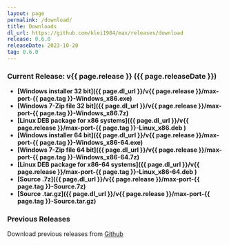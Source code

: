 ```yaml
---
layout: page
permalink: /download/
title: Downloads
dl_url: https://github.com/klei1984/max/releases/download
release: 0.6.0
releaseDate: 2023-10-20
tag: 0.6.0
---
```


### Current Release: v{{ page.release }} ({{ page.releaseDate }})

- **[Windows installer 32 bit]({{ page.dl_url }}/v{{ page.release }}/max-port-{{ page.tag }}-Windows_x86.exe)**
- **[Windows 7-Zip file 32 bit]({{ page.dl_url }}/v{{ page.release }}/max-port-{{ page.tag }}-Windows_x86.7z)**
- **[Linux DEB package for x86 systems]({{ page.dl_url }}/v{{ page.release }}/max-port-{{ page.tag }}-Linux_x86.deb )**
- **[Windows installer 64 bit]({{ page.dl_url }}/v{{ page.release }}/max-port-{{ page.tag }}-Windows_x86-64.exe)**
- **[Windows 7-Zip file 64 bit]({{ page.dl_url }}/v{{ page.release }}/max-port-{{ page.tag }}-Windows_x86-64.7z)**
- **[Linux DEB package for x86-64 systems]({{ page.dl_url }}/v{{ page.release }}/max-port-{{ page.tag }}-Linux_x86-64.deb )**
- **[Source .7z]({{ page.dl_url }}/v{{ page.release }}/max-port-{{ page.tag }}-Source.7z)**
- **[Source .tar.gz]({{ page.dl_url }}/v{{ page.release }}/max-port-{{ page.tag }}-Source.tar.gz)**

### Previous Releases

Download previous releases from [Github](https://github.com/klei1984/max/releases)
